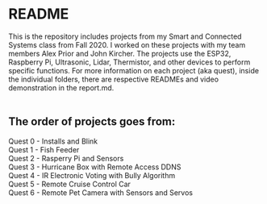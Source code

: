 # README
This is the repository includes projects from my Smart and Connected Systems class from Fall 2020. I worked on these projects with my team members Alex Prior and John Kircher. The projects use the ESP32, Raspberry Pi, Ultrasonic, Lidar, Thermistor, and other devices to perform specific functions. For more information on each project (aka quest), inside the individual folders, there are respective READMEs and video demonstration in the report.md. 
<br>
<br>
## The order of projects goes from:
Quest 0 - Installs and Blink
<br>
Quest 1 - Fish Feeder
<br>
Quest 2 - Rasperry Pi and Sensors
<br>
Quest 3 - Hurricane Box with Remote Access DDNS
<br>
Quest 4 - IR Electronic Voting with Bully Algorithm
<br>
Quest 5 - Remote Cruise Control Car
<br>
Quest 6 - Remote Pet Camera with Sensors and Servos

